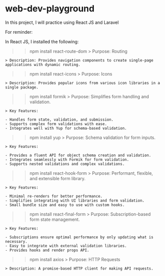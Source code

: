 # web-dev-playground

In this project, I will practice using React JS and Laravel

For reminder:

In React JS, I installed the following:
>> npm install react-route-dom
    > Purpose: Routing

    > Description: Provides navigation components to create single-page applications with dynamic routing.

>> npm install react-icons
    > Purpose: Icons

    > Description: Provides popular icons from various icon libraries in a single package.

>> npm install formik
    > Purpose: Simplifies form handling and validation.

    > Key Features:

    - Handles form state, validation, and submission.
    - Supports complex form validations with ease.
    - Integrates well with Yup for schema-based validation.

>> npm install yup
    > Purpose: Schema validation for form inputs.

    > Key Features:

    - Provides a fluent API for object schema creation and validation.
    - Integrates seamlessly with Formik for form validation.
    - Supports nested validations and complex validations.

>> npm install react-hook-form
    > Purpose: Performant, flexible, and extensible form library.

    > Key Features:

    - Minimal re-renders for better performance.
    - Simplifies integrating with UI libraries and form validation.
    - Small bundle size and easy to use with custom hooks.

>> npm install react-final-form
    > Purpose: Subscription-based form state management.

    > Key Features:

    - Subscriptions ensure optimal performance by only updating what is necessary.
    - Easy to integrate with external validation libraries.
    - Provides hooks and render props API.

>> npm install axios
    > Purpose: HTTP Requests

    > Description: A promise-based HTTP client for making API requests.

